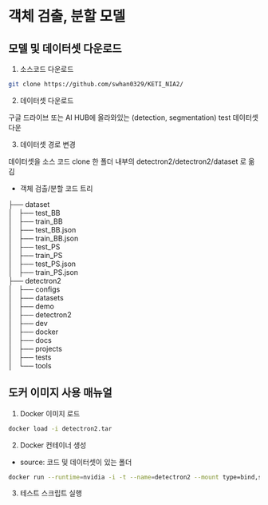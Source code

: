 # 객체 검출, 분할 모델

## 모델 및 데이터셋 다운로드

1. 소스코드 다운로드

```bash
git clone https://github.com/swhan0329/KETI_NIA2/
```

2. 데이터셋 다운로드

구글 드라이브 또는 AI HUB에 올라와있는 (detection, segmentation) test 데이터셋 다운

3. 데이터셋 경로 변경

데이터셋을 소스 코드 clone 한 폴더 내부의 detectron2/detectron2/dataset 로 옮김

* 객체 검출/분할 코드 트리

├── dataset  
│   ├── test_BB  
│   ├── train_BB  
│   ├── test_BB.json  
│   ├── train_BB.json  
│   ├── test_PS  
│   ├── train_PS  
│   ├── test_PS.json  
│   ├── train_PS.json  
├── detectron2  
│   ├── configs  
│   ├── datasets  
│   ├── demo  
│   ├── detectron2  
│   ├── dev  
│   ├── docker  
│   ├── docs  
│   ├── projects  
│   ├── tests  
│   └── tools  

## 도커 이미지 사용 매뉴얼

1. Docker 이미지 로드

```bash
docker load -i detectron2.tar
```

2. Docker 컨테이너 생성

* source: 코드 및 데이터셋이 있는 폴더

```bash
docker run --runtime=nvidia -i -t --name=detectron2 --mount type=bind,source=/home/super/Desktop/yh/detectron,target=/home/appuser detectron2
```

3. 테스트 스크립트 실행

```bash
```
